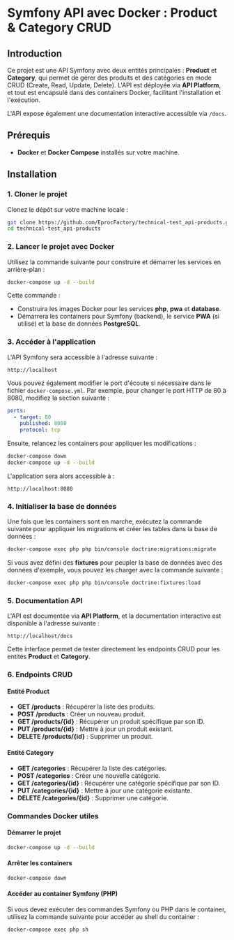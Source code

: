 # Symfony API avec Docker : Product & Category CRUD

## Introduction

Ce projet est une API Symfony avec deux entités principales : **Product** et **Category**, qui permet de gérer des produits et des catégories en mode CRUD (Create, Read, Update, Delete). L'API est déployée via **API Platform**, et tout est encapsulé dans des containers Docker, facilitant l'installation et l'exécution.

L'API expose également une documentation interactive accessible via `/docs`.

## Prérequis

- **Docker** et **Docker Compose** installés sur votre machine.

## Installation

### 1. Cloner le projet

Clonez le dépôt sur votre machine locale :

```bash
git clone https://github.com/EprocFactory/technical-test_api-products.git
cd technical-test_api-products
```

### 2. Lancer le projet avec Docker

Utilisez la commande suivante pour construire et démarrer les services en arrière-plan :

```bash
docker-compose up -d --build
```

Cette commande :
- Construira les images Docker pour les services **php**, **pwa** et **database**.
- Démarrera les containers pour Symfony (backend), le service **PWA** (si utilisé) et la base de données **PostgreSQL**.

### 3. Accéder à l'application

L'API Symfony sera accessible à l'adresse suivante :

```
http://localhost
```

Vous pouvez également modifier le port d'écoute si nécessaire dans le fichier `docker-compose.yml`. Par exemple, pour changer le port HTTP de 80 à 8080, modifiez la section suivante :

```yaml
ports:
  - target: 80
    published: 8080
    protocol: tcp
```

Ensuite, relancez les containers pour appliquer les modifications :

```bash
docker-compose down
docker-compose up -d --build
```

L'application sera alors accessible à :

```
http://localhost:8080
```

### 4. Initialiser la base de données

Une fois que les containers sont en marche, exécutez la commande suivante pour appliquer les migrations et créer les tables dans la base de données :

```bash
docker-compose exec php php bin/console doctrine:migrations:migrate
```

Si vous avez défini des **fixtures** pour peupler la base de données avec des données d'exemple, vous pouvez les charger avec la commande suivante :

```bash
docker-compose exec php php bin/console doctrine:fixtures:load
```

### 5. Documentation API

L'API est documentée via **API Platform**, et la documentation interactive est disponible à l'adresse suivante :

```
http://localhost/docs
```

Cette interface permet de tester directement les endpoints CRUD pour les entités **Product** et **Category**.

### 6. Endpoints CRUD

#### Entité **Product**
- **GET /products** : Récupérer la liste des produits.
- **POST /products** : Créer un nouveau produit.
- **GET /products/{id}** : Récupérer un produit spécifique par son ID.
- **PUT /products/{id}** : Mettre à jour un produit existant.
- **DELETE /products/{id}** : Supprimer un produit.

#### Entité **Category**
- **GET /categories** : Récupérer la liste des catégories.
- **POST /categories** : Créer une nouvelle catégorie.
- **GET /categories/{id}** : Récupérer une catégorie spécifique par son ID.
- **PUT /categories/{id}** : Mettre à jour une catégorie existante.
- **DELETE /categories/{id}** : Supprimer une catégorie.

### Commandes Docker utiles

#### Démarrer le projet

```bash
docker-compose up -d --build
```

#### Arrêter les containers

```bash
docker-compose down
```

#### Accéder au container Symfony (PHP)

Si vous devez exécuter des commandes Symfony ou PHP dans le container, utilisez la commande suivante pour accéder au shell du container :

```bash
docker-compose exec php sh
```

